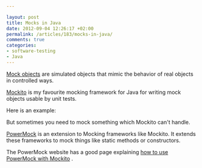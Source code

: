 ```yaml
---

layout: post
title: Mocks in Java
date: 2012-09-04 12:26:17 +02:00
permalink: /articles/183/mocks-in-java/
comments: true
categories: 
- software-testing
- Java
---
```


[Mock objects](http://en.wikipedia.org/wiki/Mock_object) are simulated
objects that mimic the behavior of real objects in controlled ways.

[Mockito](http://code.google.com/p/mockito/) is my favourite mocking
framework for Java for writing mock objects usable by unit tests.

Here is an example:

<script src="https://gist.github.com/3619937.js?file=gistfile1.java">
</script>

But sometimes you need to mock something which Mockito can't handle.

[PowerMock](http://code.google.com/p/powermock/) is an extension to
Mocking frameworks like Mockito. It extends these frameworks to mock
things like static methods or constructors.

The PowerMock website has a good page explaining [how to use PowerMock
with Mockito](http://code.google.com/p/powermock/wiki/MockitoUsage13) .

